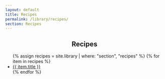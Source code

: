 ```yaml
---
layout: default
title: Recipes
permalink: /library/recipes/
section: Recipes
---
```


<section class="deco-card">
  <span class="corner tl"></span><span class="corner tr"></span>
  <span class="corner bl"></span><span class="corner br"></span>
  <h2 class="invite-title" style="text-align:center;">Recipes</h2>

  <ul class="post-list">
    {% assign recipes = site.library | where: "section", "recipes" %}
    {% for item in recipes %}
      <li>
        <a class="post-link" href="{{ item.url | relative_url }}">
          <span class="post-title">{{ item.title }}</span>
        </a>
      </li>
    {% endfor %}
  </ul>
</section>
